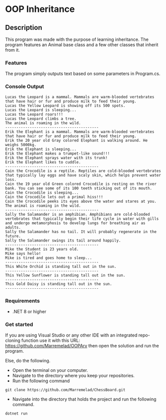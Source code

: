# OOP Inheritance

## Description
This program was made with the purpose of learning inheritance. The program features an Animal base class and a few other classes that inherit from it.

### Features
The program simply outputs text based on some parameters in Program.cs.

### Console Output
```console
Lucas the Leopard is a mammal. Mammals are warm-blooded vertebrates that have hair or fur and produce milk to feed their young.
Lucas the Yellow Leopard is showing off its 500 spots.
Lucas the Leopard is sleeping...
Lucas the Leopard roars!!!
Lucas the Leopard climbs a tree.
The animal is roaming in the wild.
------------------------------------------
Erik the Elephant is a mammal. Mammals are warm-blooded vertebrates that have hair or fur and produce milk to feed their young.
Erik the 20 year old Gray colored Elephant is walking around. He weighs 5000kg.
Erik the Elephant is sleeping...
Erik the Elephant makes a trumpet-like sound!!!
Erik the Elephant sprays water with its trunk!
Erik the Elephant likes to cuddle.
------------------------------------------
Cain the Crocodile is a reptile. Reptiles are cold-blooded vertebrates that typically lay eggs and have scaly skin, which helps prevent water loss.
Cain the 19 year old Green colored Crocodile is resting on the river bank. You can see some of its 100 teeth sticking out of its mouth.
Cain the Crocodile is sleeping...
Cain the Crocodile lets out a primal hiss!!!
Cain the Crocodile peeks its eyes above the water and stares at you.
The animal is roaming in the wild.
------------------------------------------
Sally the Salamander is an amphibian. Amphibians are cold-blooded vertebrates that typically begin their life cycle in water with gills and undergo metamorphosis to develop lungs for breathing air as adults.
Sally the Salamander has no tail. It will probably regenerate in the future.
Sally the Salamander swings its tail around happily.
------------------------------------------
Mike the Student is 23 years old.
Mike says hello!
Mike is tired and goes home to sleep...
------------------------------------------
This White Orchid is standing tall out in the sun.
------------------------------------------
This Yellow Sunflower is standing tall out in the sun.
------------------------------------------
This Gold Daisy is standing tall out in the sun.
------------------------------------------
```

### Requirements
* .NET 8 or higher

### Get started
If you are using Visual Studio or any other IDE with an integrated repo-cloning function use it with this URL: https://github.com/Marremelad/OOPArv
then open the solution and run the program.

Else, do the following.
* Open the terminal on your computer.
* Navigate to the directory where you keep your repositories.
* Run the following command
```console
git clone https://github.com/Marremelad/ChessBoard.git        
```
* Navigate into the directory that holds the project and run the following command.
```console
dotnet run
```


